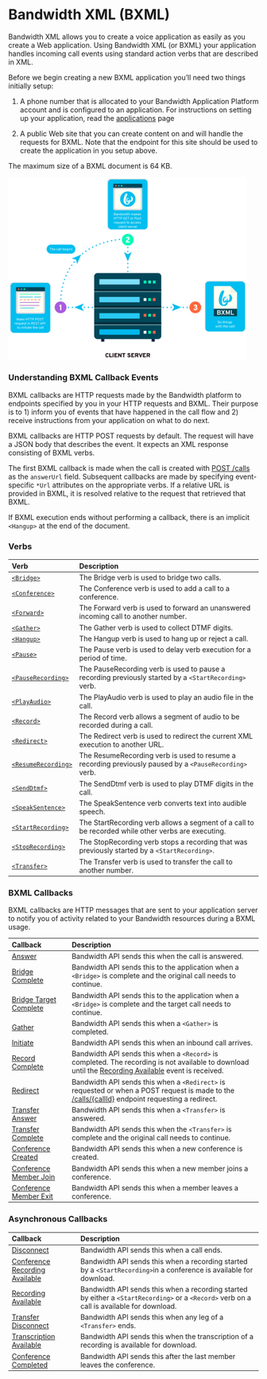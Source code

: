# Bandwidth XML (BXML)

Bandwidth XML allows you to create a voice application as easily as you create a Web application. Using Bandwidth XML (or BXML) your application handles incoming call events using standard action verbs that are described in XML.

Before we begin creating a new BXML application you’ll need two things initially setup:

1. A phone number that is allocated to your Bandwidth Application Platform account and is configured to an application. For instructions on setting up your application, read the [applications](../../account/applications/about.md) page

2. A public Web site that you can create content on and will handle the requests for BXML. Note that the endpoint for this site should be used to create the application in you setup above.

The maximum size of a BXML document is 64 KB.

<img src="../../images/bxml_how.png" style="max-width:95%">

###  Understanding BXML Callback Events
BXML callbacks are HTTP requests made by the Bandwidth platform to endpoints specified by you in your HTTP requests and BXML. Their purpose
is to 1) inform you of events that have happened in the call flow and 2) receive instructions from your
application on what to do next.

BXML callbacks are HTTP POST requests by default.  The request will have a JSON body that describes the event.  It
expects an XML response consisting of BXML verbs.

The first BXML callback is made when the call is created with [POST /calls](../methods/calls/postCalls.md) as
the `answerUrl` field.  Subsequent callbacks are made by specifying event-specific `*Url` attributes on the appropriate verbs.  If a
relative URL is provided in BXML, it is resolved relative to the request that retrieved that BXML.

If BXML execution ends without performing a callback, there is an implicit `<Hangup>` at the end of the document.

### Verbs

| Verb                                            | Description                                                                                           |
|:------------------------------------------------|:------------------------------------------------------------------------------------------------------|
| [`<Bridge>`](verbs/bridge.md)                   | The Bridge verb is used to bridge two calls.                                                          |
| [`<Conference>`](verbs/conference.md)           | The Conference verb is used to add a call to a conference.                                            |
| [`<Forward>`](verbs/forward.md)                 | The Forward verb is used to forward an unanswered incoming call to another number.                    |
| [`<Gather>`](verbs/gather.md)                   | The Gather verb is used to collect DTMF digits.                                                       |
| [`<Hangup>`](verbs/hangup.md)                   | The Hangup verb is used to hang up or reject a call.                                                  |
| [`<Pause>`](verbs/pause.md)                     | The Pause verb is used to delay verb execution for a period of time.                                  |
| [`<PauseRecording>`](verbs/pauseRecording.md)   | The PauseRecording verb is used to pause a recording previously started by a `<StartRecording>` verb. |
| [`<PlayAudio>`](verbs/playAudio.md)             | The PlayAudio verb is used to play an audio file in the call.                                         |
| [`<Record>`](verbs/record.md)                   | The Record verb allows a segment of audio to be recorded during a call.                               |
| [`<Redirect>`](verbs/redirect.md)               | The Redirect verb is used to redirect the current XML execution to another URL.                       |
| [`<ResumeRecording>`](verbs/resumeRecording.md) | The ResumeRecording verb is used to resume a recording previously paused by a `<PauseRecording>` verb.|
| [`<SendDtmf>`](verbs/sendDtmf.md)               | The SendDtmf verb is used to play DTMF digits in the call.                                            |
| [`<SpeakSentence>`](verbs/speakSentence.md)     | The SpeakSentence verb converts text into audible speech.                                             |
| [`<StartRecording>`](verbs/startRecording.md)   | The StartRecording verb allows a segment of a call to be recorded while other verbs are executing.    |
| [`<StopRecording>`](verbs/stopRecording.md)     | The StopRecording verb stops a recording that was previously started by a `<StartRecording>`.         |
| [`<Transfer>`](verbs/transfer.md)               | The Transfer verb is used to transfer the call to another number.                                     |

### BXML Callbacks

BXML callbacks are HTTP messages that are sent to your application server to notify you of activity related to your Bandwidth resources during a BXML usage.

| Callback                                                    | Description                                                                                                                                                                                |
|:------------------------------------------------------------|:-------------------------------------------------------------------------------------------------------------------------------------------------------------------------------------------|
| [Answer](callbacks/answer.md)                               | Bandwidth API sends this when the call is answered.                                                                                                                                        |
| [Bridge Complete](callbacks/bridgeComplete.md)              | Bandwidth API sends this to the application when a `<Bridge>` is complete and the original call needs to continue.                                                                         |
| [Bridge Target Complete](callbacks/bridgeTargetComplete.md) | Bandwidth API sends this to the application when a `<Bridge>` is complete and the target call needs to continue.                                                                           |
| [Gather](callbacks/gather.md)                               | Bandwidth API sends this when a `<Gather>` is completed.                                                                                                                                   |
| [Initiate](callbacks/initiate.md)                           | Bandwidth API sends this when an inbound call arrives.                                                                                                                                     |
| [Record Complete](callbacks/recordComplete.md)              | Bandwidth API sends this when a `<Record>` is completed. The recording is not available to download until the [Recording Available](callbacks/recordingAvailable.md) event is received.    |
| [Redirect](callbacks/redirect.md)                           | Bandwidth API sends this when a `<Redirect>` is requested or when a POST request is made to the [/calls/{callId}](../methods/calls/postCallsCallId.md) endpoint requesting a redirect.     |
| [Transfer Answer](callbacks/transferAnswer.md)              | Bandwidth API sends this when a `<Transfer>` is answered.                                                                                                                                  |
| [Transfer Complete](callbacks/transferComplete.md)          | Bandwidth API sends this when the `<Transfer>` is complete and the original call needs to continue.                                                                                        |
| [Conference Created](callbacks/conferenceCreated.md)        | Bandwidth API sends this when a new conference is created.                                                                                                                                 |
| [Conference Member Join](callbacks/conferenceMemberJoin.md) | Bandwidth API sends this when a new member joins a conference.                                                                                                                             |
| [Conference Member Exit](callbacks/conferenceMemberExit.md) | Bandwidth API sends this when a member leaves a conference.                                                                                                                                |

### Asynchronous Callbacks
| Callback                                                       | Description                                                                                                                      |
|:---------------------------------------------------------------|:---------------------------------------------------------------------------------------------------------------------------------|
| [Disconnect](callbacks/disconnect.md)                          | Bandwidth API sends this when a call ends.                                                                                       |
| [Conference Recording Available](callbacks/conferenceRecordingAvailable.md) | Bandwidth API sends this when a recording started by a `<StartRecording>`in a conference is available for download. |
| [Recording Available](callbacks/recordingAvailable.md)         | Bandwidth API sends this when a recording started by either a `<StartRecording>` or a `<Record>` verb on a call is available for download. |
| [Transfer Disconnect](callbacks/transferDisconnect.md)         | Bandwidth API sends this when any leg of a `<Transfer>` ends.                                                                    |
| [Transcription Available](callbacks/transcriptionAvailable.md) | Bandwidth API sends this when the transcription of a recording is available for download.                                        |
| [Conference Completed](callbacks/conferenceCompleted.md)       | Bandwidth API sends this after the last member leaves the conference.                                                            |

